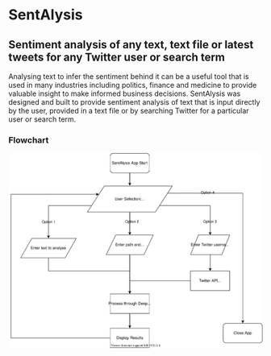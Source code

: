 # SentAlysis

## Sentiment analysis of any text, text file or latest tweets for any Twitter user or search term

Analysing text to infer the sentiment behind it can be a useful tool that is used in many industries including politics, finance and medicine to provide valuable insight to make informed business decisions. SentAlysis was designed and built to provide sentiment analysis of text that is input directly by the user, provided in a text file or by searching Twitter for a particular user or search term.

### Flowchart

![App Flowchart](docs/flow.drawio.svg)
